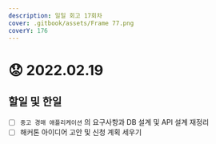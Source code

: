```yaml
---
description: 일일 회고 17회차
cover: .gitbook/assets/Frame 77.png
coverY: 176
---
```


# 😟 2022.02.19

## 할일 및 한일

* [ ] `중고 경매 애플리케이션` 의 요구사항과 DB 설계 및 API 설계 재정리
* [ ] 해커톤 아이디어 고안 및 신청 계획 세우기
